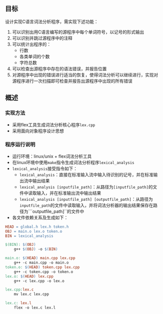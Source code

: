 ## 目标
设计实现C语言词法分析程序，需实现下述功能：
1. 可以识别出用C语言编写的源程序中每个单词符号，以记号的形式输出
2. 可以识别并跳过源程序中的注释
3. 可以统计出程序的：
   * 行数
   * 各类单词的个数
   * 字符总数
4. 可以检查出源程序中存在的语法错误，并报告位置
5. 对源程序中出现的错误进行适当的恢复，使得词法分析可以继续进行，实现对源程序进行一次扫描即可检查并报告出源程序中出现的所有错误

## 概述
### 实现方法
* 采用flex工具生成词法分析核心程序```lex.cpp```
* 采用面向对象程序设计思想
  
### 程序运行说明
* 运行环境：linux/unix + flex词法分析工具
* 在linux环境中使用```make```指令生成词法分析程序```lexical_analysis```
* ```lexical_analysis```接受指令如下：
  * ```lexical_analysis```：直接在标准输入流中输入待识别的记号，并在标准输出流中输出结果
  * ```lexical_analysis [inputfile_path]```：从路径为```[inputfile_path]```的文件中读取输入，并在标准输出流中输出结果
  * ```lexical_analysis [inputfile_path] [outputfile_path]```：从路径为```inputfile_path```的文件中读取输入，并将词法分析器的输出结果保存在路径为```outputfile_path]``的文件中
* 各文件依赖关系及生成如下：
```Makefile
HEAD = global.h lex.h token.h
OBJ = main.o lex.o token.o
BIN = lexical_analysis

$(BIN): $(OBJ)
	g++ $(OBJ) -o $(BIN)

main.o: $(HEAD) main.cpp lex.cpp
	g++ -c main.cpp -o main.o
token.o: $(HEAD) token.cpp lex.cpp
	g++ -c token.cpp -o token.o
lex.o: $(HEAD) lex.cpp
	g++ -c lex.cpp -o lex.o

lex.cpp:lex.c
	mv lex.c lex.cpp

lex.c: lex.l
	flex -o lex.c lex.l
```